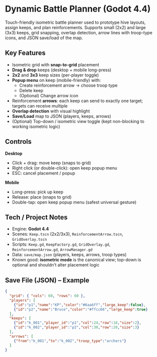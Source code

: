 # Dynamic Battle Planner (Godot 4.4)

Touch-friendly isometric battle planner used to prototype hive layouts, assign keeps, and plan
reinforcements. Supports small (2x2) and large (3x3) keeps, grid snapping, overlap detection,
arrow lines with troop-type icons, and JSON save/load of the map.

## Key Features
- Isometric grid with **snap-to-grid** placement
- **Drag & drop** keeps (desktop + mobile long-press)
- **2x2** and **3x3** keep sizes (per-player toggle)
- **Popup menu** on keep (mobile-friendly) with:
  - Create reinforcement arrow → choose troop type
  - Delete keep
  - (Optional) Change arrow icon
- Reinforcement **arrows**: each keep can send to exactly one target; targets can receive multiple
- **Overlap detection** with visual highlight
- **Save/Load** map to JSON (players, keeps, arrows)
- (Optional) Top-down / isometric view toggle (kept non-blocking to working isometric logic)

## Controls
**Desktop**
- Click + drag: move keep (snaps to grid)
- Right click (or double-click): open keep popup menu
- ESC: cancel placement / popup

**Mobile**
- Long-press: pick up keep
- Release: place (snaps to grid)
- Double-tap: open keep popup menu (safest universal gesture)

## Tech / Project Notes
- Engine: **Godot 4.4**
- Scenes: `Keep.tscn` (2x2/3x3), `ReinforcementArrow.tscn`, `GridOverlay.tscn`
- Scripts: `Keep.gd`, `KeepFactory.gd`, `GridOverlay.gd`, `ReinforcementArrow.gd`, `ArrowManager.gd`
- Data: `save/map.json` (players, keeps, arrows, troop types)
- Known good: **isometric mode** is the canonical view; top-down is optional and shouldn’t alter placement logic

## Save File (JSON) – Example
```json
{
  "grid": { "cols": 60, "rows": 60 },
  "players": [
    {"id":"p1","name":"KP","color":"#6aa6ff","large_keep":false},
    {"id":"p2","name":"Bruce","color":"#ffcc66","large_keep":true}
  ],
  "keeps": [
    {"id":"k_001","player_id":"p1","col":24,"row":18,"size":2},
    {"id":"k_002","player_id":"p2","col":30,"row":20,"size":3}
  ],
  "arrows": [
    {"from":"k_001","to":"k_002","troop_type":"archers"}
  ]
}
